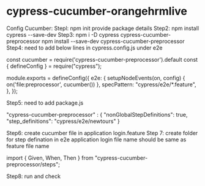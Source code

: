 # cypress-cucumber-orangehrmlive

Config Cucumber:
Stepl: 
npm init
provide package details
Step2: 
npm install cypress --save-dev
Step3: 
npm i -D cypress cypress-cucumber-preprocessor
npm install --save-dev cypress-cucumber-preprocessor
Step4: need to add below lines in cypress.config.js under e2e

const cucumber = require('cypress-cucumber-preprocessor').default
const { defineConfig } = require("cypress");

module.exports = defineConfig({
  e2e: {
    setupNodeEvents(on, config) {
      on('file:preprocessor', cucumber())
    },
    specPattern: "cypress/e2e/*.feature",
  },
});

Step5: need to add package.js

 "cypress-cucumber-preprocessor" : {
    "nonGlobalStepDefinitions": true,
    "step_definitions": "cypress/e2e/newtours"
  }
  
Step6: create cucumber file in application login.feature
Step 7: create folder for step defination in e2e application login
file name should be same as feature file name

import { Given, When, Then } from "cypress-cucumber-preprocessor/steps";

Step8: run and check